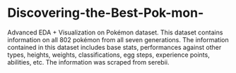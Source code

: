 # Discovering-the-Best-Pok-mon-
Advanced EDA + Visualization on Pokémon dataset. This dataset contains information on all 802 pokémon from all seven generations. The information contained in this dataset includes base stats, performances against other types, heights, weights, classifications, egg steps, experience points, abilities, etc. The information was scraped from serebii.
